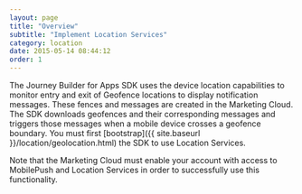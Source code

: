 ```yaml
---
layout: page
title: "Overview"
subtitle: "Implement Location Services"
category: location
date: 2015-05-14 08:44:12
order: 1
---
```

The Journey Builder for Apps SDK uses the device location capabilities to monitor entry and exit of Geofence locations to display notification messages. These fences and messages are created in the Marketing Cloud. The SDK downloads geofences and their corresponding messages and triggers those messages when a mobile device crosses a geofence boundary. You must first [bootstrap]({{ site.baseurl }}/location/geolocation.html) the SDK to use Location Services.

Note that the Marketing Cloud must enable your account with access to MobilePush and Location Services in order to successfully use this functionality.
